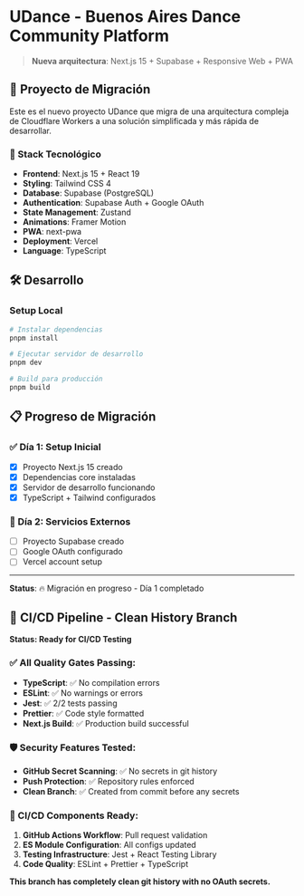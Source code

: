 # UDance - Buenos Aires Dance Community Platform

> **Nueva arquitectura**: Next.js 15 + Supabase + Responsive Web + PWA

## 🎯 Proyecto de Migración

Este es el nuevo proyecto UDance que migra de una arquitectura compleja de Cloudflare Workers a una solución simplificada y más rápida de desarrollar.

### 🚀 Stack Tecnológico

- **Frontend**: Next.js 15 + React 19
- **Styling**: Tailwind CSS 4
- **Database**: Supabase (PostgreSQL)
- **Authentication**: Supabase Auth + Google OAuth
- **State Management**: Zustand
- **Animations**: Framer Motion
- **PWA**: next-pwa
- **Deployment**: Vercel
- **Language**: TypeScript

## 🛠️ Desarrollo

### Setup Local

```bash
# Instalar dependencias
pnpm install

# Ejecutar servidor de desarrollo
pnpm dev

# Build para producción
pnpm build
```

## 📋 Progreso de Migración

### ✅ Día 1: Setup Inicial
- [x] Proyecto Next.js 15 creado
- [x] Dependencias core instaladas
- [x] Servidor de desarrollo funcionando
- [x] TypeScript + Tailwind configurados

### 🔄 Día 2: Servicios Externos
- [ ] Proyecto Supabase creado
- [ ] Google OAuth configurado
- [ ] Vercel account setup

---

**Status**: 🔥 Migración en progreso - Día 1 completado

## 🚀 CI/CD Pipeline - Clean History Branch

**Status: Ready for CI/CD Testing**

### ✅ All Quality Gates Passing:
- **TypeScript**: ✅ No compilation errors
- **ESLint**: ✅ No warnings or errors  
- **Jest**: ✅ 2/2 tests passing
- **Prettier**: ✅ Code style formatted
- **Next.js Build**: ✅ Production build successful

### 🛡️ Security Features Tested:
- **GitHub Secret Scanning**: ✅ No secrets in git history
- **Push Protection**: ✅ Repository rules enforced
- **Clean Branch**: ✅ Created from commit before any secrets

### 🎯 CI/CD Components Ready:
1. **GitHub Actions Workflow**: Pull request validation
2. **ES Module Configuration**: All configs updated
3. **Testing Infrastructure**: Jest + React Testing Library
4. **Code Quality**: ESLint + Prettier + TypeScript

**This branch has completely clean git history with no OAuth secrets.**
